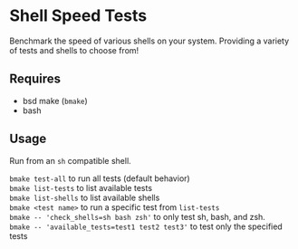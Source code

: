 
# Shell Speed Tests

Benchmark the speed of various shells on your system. Providing a variety of
tests and shells to choose from!

## Requires

- bsd make (`bmake`)
- bash

## Usage

Run from an `sh` compatible shell.

`bmake test-all` to run all tests (default behavior)  
`bmake list-tests` to list available tests  
`bmake list-shells` to list available shells  
`bmake <test name>` to run a specific test from `list-tests`  
`bmake -- 'check_shells=sh bash zsh'` to only test sh, bash, and zsh.  
`bmake -- 'available_tests=test1 test2 test3'` to test only the specified tests  

